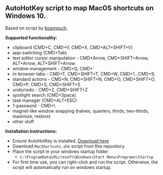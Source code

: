 ## AutoHotKey script to map MacOS shortcuts on Windows 10.

Based on script by [bpampuch](https://github.com/bpampuch/apple-keyboard-mapping-for-win10/blob/master/AppleKeys.ahk).

**Supported functionality:**
* clipboard (CMD+C, CMD+V, CMD+X, CMD+ALT+SHIFT+V)
* app-switching (CMD+Tab)
* text editor cursor manipulation - CMD+Arrow, CMD+SHIFT+Arrow, ALT+Arrow, ALT+SHIFT+Arrow
* window management - CMD+Q, CMD+`
* in-browser tabs - CMD+T, CMD+SHIFT+T, CMD+W, CMD+1...CMD+9, 
* standard actions - CMD+N, CMD+SHIFT+N, CMD+O, CMD+SHIFT+O, CMD+P, CMD+S, CMD+SHIFT+S
* undo/redo - CMD+Z, CMD+SHIFT+Z
* spotlight search (CMD+Space)
* task manager (CMD+ALT+ESC)
* 1-password - CMD+\
* magnet-like window snapping (halves, quarters, thirds, two-thirds, maximize, restore)
* other stuff

**Installation Instructions:**
* Ensure AutoHotKey is installed. [Download here](https://www.autohotkey.com/)
* Download `MacShortcuts.ahk` script from this repository.
* Place the script in your windows startup folder
  * `C:\ProgramData\Microsoft\Windows\Start Menu\Programs\Startup`
* For first time use, you can right-click and run the script. Otherwise, the script will automatically run on windows startup.
